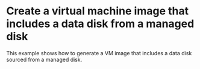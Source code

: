 # Create a virtual machine image that includes a data disk from a managed disk

This example shows how to generate a VM image that includes a data disk sourced from a managed disk.
